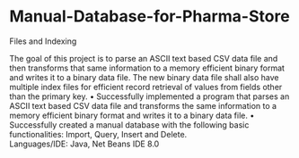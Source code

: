 # Manual-Database-for-Pharma-Store
Files and Indexing


The goal of this project is to parse an ASCII text based CSV data file and then transforms that same information to a memory efficient binary format and writes it to a binary data file. The new binary data file shall also have multiple index files for efficient record retrieval of values from fields other than the primary key.
•	Successfully implemented a program that parses an ASCII text based CSV data file and transforms the same information to a memory efficient binary format and writes it to a binary data file.
•	Successfully created a manual database with the following basic functionalities: Import, Query, Insert and Delete.  
Languages/IDE: Java, Net Beans IDE 8.0

